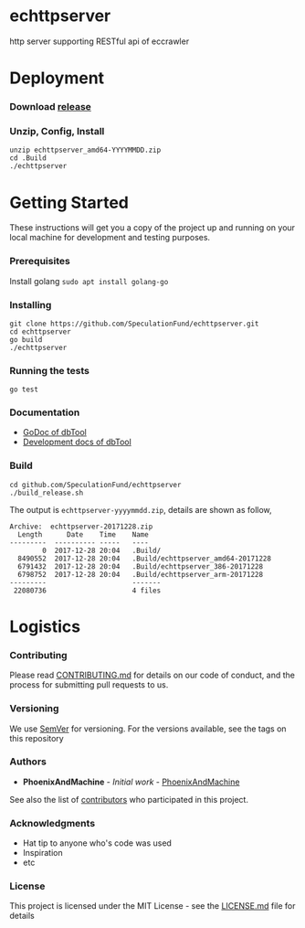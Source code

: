 # echttpserver
http server supporting RESTful api of eccrawler

# Deployment

### Download [release](https://github.com/SpeculationFund/echttpapi/releases)

### Unzip, Config, Install
```
unzip echttpserver_amd64-YYYYMMDD.zip
cd .Build 
./echttpserver
```


# Getting Started

These instructions will get you a copy of the project up and running on your local machine for development and testing purposes. 

### Prerequisites

Install golang  `sudo apt install golang-go`


### Installing

```
git clone https://github.com/SpeculationFund/echttpserver.git
cd echttpserver
go build
./echttpserver
```

### Running the tests

```
go test
```

### Documentation
* [GoDoc of dbTool](https://godoc.org/github.com/SpeculationFund/echttpserver)
* [Development docs of dbTool](https://github.com/SpeculationFund/echttpserver/wiki)


### Build

```
cd github.com/SpeculationFund/echttpserver
./build_release.sh
```
The output is `echttpserver-yyyymmdd.zip`, details are shown as follow,

```
Archive:  echttpserver-20171228.zip
  Length      Date    Time    Name
---------  ---------- -----   ----
        0  2017-12-28 20:04   .Build/
  8490552  2017-12-28 20:04   .Build/echttpserver_amd64-20171228
  6791432  2017-12-28 20:04   .Build/echttpserver_386-20171228
  6798752  2017-12-28 20:04   .Build/echttpserver_arm-20171228
---------                     -------
 22080736                     4 files

``` 

# Logistics

### Contributing

Please read [CONTRIBUTING.md](https://github.com/SpeculationFund/echttpserver/blob/master/CONTRIBUTING.md) for details on our code of conduct, and the process for submitting pull requests to us.

### Versioning

We use [SemVer](http://semver.org/) for versioning. For the versions available, see the tags on this repository

### Authors

* **PhoenixAndMachine** - *Initial work* - [PhoenixAndMachine](https://github.com/PhoenixAndMachine)

See also the list of [contributors](https://github.com/your/project/contributors) who participated in this project.

### Acknowledgments

* Hat tip to anyone who's code was used
* Inspiration
* etc


### License

This project is licensed under the MIT License - see the [LICENSE.md](https://gist.github.com/Brownyuan/0b754b6009b7a4257bde9d1a23586678) file for details



